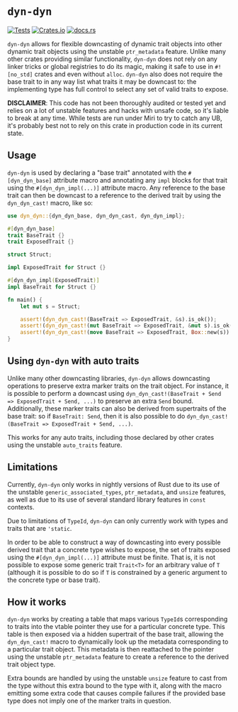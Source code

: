 # `dyn-dyn`

[![Tests](https://img.shields.io/github/workflow/status/aviansie-ben/dyn-dyn/Tests/master)](https://github.com/aviansie-ben/dyn-dyn/actions/workflows/check.yml)
[![Crates.io](https://img.shields.io/crates/v/dyn-dyn)](https://crates.io/crates/dyn-dyn)
[![docs.rs](https://img.shields.io/docsrs/dyn-dyn)](https://docs.rs/dyn-dyn/)

`dyn-dyn` allows for flexible downcasting of dynamic trait objects into other dynamic trait objects using the unstable `ptr_metadata` feature. Unlike many other crates providing similar functionality, `dyn-dyn` does not rely on any linker tricks or global registries to do its magic, making it safe to use in `#![no_std]` crates and even without `alloc`. `dyn-dyn` also does not require the base trait to in any way list what traits it may be downcast to: the implementing type has full control to select any set of valid traits to expose.

**DISCLAIMER**: This code has not been thoroughly audited or tested yet and relies on a lot of unstable features and hacks with unsafe code, so it's liable to break at any time. While tests are run under Miri to try to catch any UB, it's probably best not to rely on this crate in production code in its current state.

## Usage

`dyn-dyn` is used by declaring a "base trait" annotated with the `#[dyn_dyn_base]` attribute macro and annotating any `impl` blocks for that trait using the `#[dyn_dyn_impl(...)]` attribute macro. Any reference to the base trait can then be downcast to a reference to the derived trait by using the `dyn_dyn_cast!` macro, like so:

```rust
use dyn_dyn::{dyn_dyn_base, dyn_dyn_cast, dyn_dyn_impl};

#[dyn_dyn_base]
trait BaseTrait {}
trait ExposedTrait {}

struct Struct;

impl ExposedTrait for Struct {}

#[dyn_dyn_impl(ExposedTrait)]
impl BaseTrait for Struct {}

fn main() {
    let mut s = Struct;

    assert!(dyn_dyn_cast!(BaseTrait => ExposedTrait, &s).is_ok());
    assert!(dyn_dyn_cast!(mut BaseTrait => ExposedTrait, &mut s).is_ok());
    assert!(dyn_dyn_cast!(move BaseTrait => ExposedTrait, Box::new(s)).is_ok());
}
```

## Using `dyn-dyn` with auto traits

Unlike many other downcasting libraries, `dyn-dyn` allows downcasting operations to preserve extra marker traits on the trait object. For instance, it is possible to perform a downcast using `dyn_dyn_cast!(BaseTrait + Send => ExposedTrait + Send, ...)` to preserve an extra `Send` bound. Additionally, these marker traits can also be derived from supertraits of the base trait: so if `BaseTrait: Send`, then it is also possible to do `dyn_dyn_cast!(BaseTrait => ExposedTrait + Send, ...)`.

This works for any auto traits, including those declared by other crates using the unstable `auto_traits` feature.

## Limitations

Currently, `dyn-dyn` only works in nightly versions of Rust due to its use of the unstable `generic_associated_types`, `ptr_metadata`, and `unsize` features, as well as due to its use of several standard library features in `const` contexts.

Due to limitations of `TypeId`, `dyn-dyn` can only currently work with types and traits that are `'static`.

In order to be able to construct a way of downcasting into every possible derived trait that a concrete type wishes to expose, the set of traits exposed using the `#[dyn_dyn_impl(...)]` attribute must be finite. That is, it is not possible to expose some generic trait `Trait<T>` for an arbitrary value of `T` (although it is possible to do so if `T` is constrained by a generic argument to the concrete type or base trait).

## How it works

`dyn-dyn` works by creating a table that maps various `TypeId`s corresponding to traits into the vtable pointer they use for a particular concrete type. This table is then exposed via a hidden supertrait of the base trait, allowing the `dyn_dyn_cast!` macro to dynamically look up the metadata corresponding to a particular trait object. This metadata is then reattached to the pointer using the unstable `ptr_metadata` feature to create a reference to the derived trait object type.

Extra bounds are handled by using the unstable `unsize` feature to cast from the type without this extra bound to the type with it, along with the macro emitting some extra code that causes compile failures if the provided base type does not imply one of the marker traits in question.
